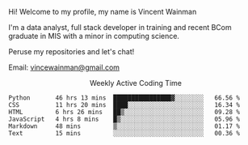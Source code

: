Hi! Welcome to my profile, my name is Vincent Wainman

I'm a data analyst, full stack developer in training and recent BCom graduate in MIS with a minor in computing science. 

Peruse my repositories and let's chat!

Email: vincewainman@gmail.com

<p align="center"> Weekly Active Coding Time </p>
<!--START_SECTION:waka-->

```text
Python       46 hrs 13 mins  ████████████████▓░░░░░░░░   66.56 %
CSS          11 hrs 20 mins  ████░░░░░░░░░░░░░░░░░░░░░   16.34 %
HTML         6 hrs 26 mins   ██▒░░░░░░░░░░░░░░░░░░░░░░   09.28 %
JavaScript   4 hrs 8 mins    █▒░░░░░░░░░░░░░░░░░░░░░░░   05.96 %
Markdown     48 mins         ▒░░░░░░░░░░░░░░░░░░░░░░░░   01.17 %
Text         15 mins         ░░░░░░░░░░░░░░░░░░░░░░░░░   00.36 %
```

<!--END_SECTION:waka-->
